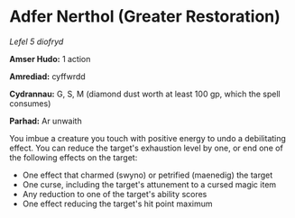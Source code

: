 # Adfer Nerthol (Greater Restoration)

*Lefel 5 diofryd*

**Amser Hudo:** 1 action

**Amrediad:** cyffwrdd

**Cydrannau:** G, S, M (diamond dust worth at least 100 gp, which the spell consumes)

**Parhad:** Ar unwaith

You imbue a creature you touch with positive energy to undo a debilitating effect. You can reduce the target's exhaustion level by one, or end one of the following effects on the target:

- One effect that charmed (swyno) or petrified (maenedig) the target
- One curse, including the target's attunement to a cursed magic item
- Any reduction to one of the target's ability scores
- One effect reducing the target's hit point maximum